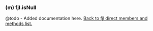 ### (m) fjl.isNull
@todo - Added documentation here.
[Back to fjl direct members and methods list.](#members-and-methods)
